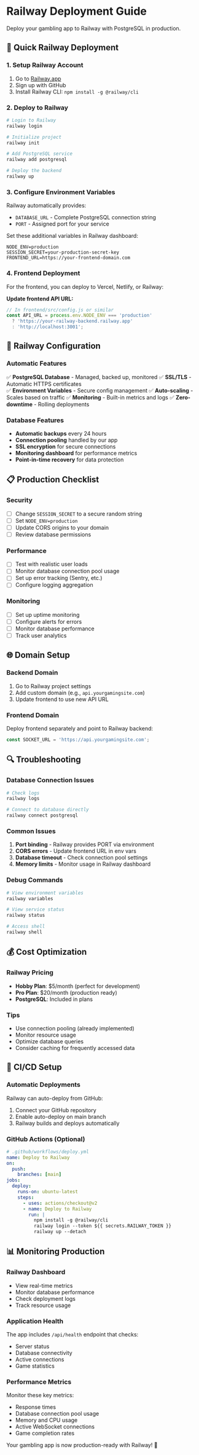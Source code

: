 # Railway Deployment Guide

Deploy your gambling app to Railway with PostgreSQL in production.

## 🚀 Quick Railway Deployment

### 1. Setup Railway Account
1. Go to [Railway.app](https://railway.app)
2. Sign up with GitHub
3. Install Railway CLI: `npm install -g @railway/cli`

### 2. Deploy to Railway

```bash
# Login to Railway
railway login

# Initialize project
railway init

# Add PostgreSQL service
railway add postgresql

# Deploy the backend
railway up
```

### 3. Configure Environment Variables

Railway automatically provides:
- `DATABASE_URL` - Complete PostgreSQL connection string
- `PORT` - Assigned port for your service

Set these additional variables in Railway dashboard:

```env
NODE_ENV=production
SESSION_SECRET=your-production-secret-key
FRONTEND_URL=https://your-frontend-domain.com
```

### 4. Frontend Deployment

For the frontend, you can deploy to Vercel, Netlify, or Railway:

**Update frontend API URL:**
```javascript
// In frontend/src/config.js or similar
const API_URL = process.env.NODE_ENV === 'production' 
  ? 'https://your-railway-backend.railway.app'
  : 'http://localhost:3001';
```

## 🔧 Railway Configuration

### Automatic Features
✅ **PostgreSQL Database** - Managed, backed up, monitored
✅ **SSL/TLS** - Automatic HTTPS certificates  
✅ **Environment Variables** - Secure config management
✅ **Auto-scaling** - Scales based on traffic
✅ **Monitoring** - Built-in metrics and logs
✅ **Zero-downtime** - Rolling deployments

### Database Features
- **Automatic backups** every 24 hours
- **Connection pooling** handled by our app
- **SSL encryption** for secure connections
- **Monitoring dashboard** for performance metrics
- **Point-in-time recovery** for data protection

## 📋 Production Checklist

### Security
- [ ] Change `SESSION_SECRET` to a secure random string
- [ ] Set `NODE_ENV=production`
- [ ] Update CORS origins to your domain
- [ ] Review database permissions

### Performance  
- [ ] Test with realistic user loads
- [ ] Monitor database connection pool usage
- [ ] Set up error tracking (Sentry, etc.)
- [ ] Configure logging aggregation

### Monitoring
- [ ] Set up uptime monitoring
- [ ] Configure alerts for errors
- [ ] Monitor database performance
- [ ] Track user analytics

## 🌐 Domain Setup

### Backend Domain
1. Go to Railway project settings
2. Add custom domain (e.g., `api.yourgamingsite.com`)
3. Update frontend to use new API URL

### Frontend Domain
Deploy frontend separately and point to Railway backend:
```javascript
const SOCKET_URL = 'https://api.yourgamingsite.com';
```

## 🔍 Troubleshooting

### Database Connection Issues
```bash
# Check logs
railway logs

# Connect to database directly
railway connect postgresql
```

### Common Issues
1. **Port binding** - Railway provides PORT via environment
2. **CORS errors** - Update frontend URL in env vars  
3. **Database timeout** - Check connection pool settings
4. **Memory limits** - Monitor usage in Railway dashboard

### Debug Commands
```bash
# View environment variables
railway variables

# View service status
railway status

# Access shell
railway shell
```

## 💰 Cost Optimization

### Railway Pricing
- **Hobby Plan**: $5/month (perfect for development)
- **Pro Plan**: $20/month (production ready)
- **PostgreSQL**: Included in plans

### Tips
- Use connection pooling (already implemented)
- Monitor resource usage
- Optimize database queries
- Consider caching for frequently accessed data

## 🔄 CI/CD Setup

### Automatic Deployments
Railway can auto-deploy from GitHub:

1. Connect your GitHub repository
2. Enable auto-deploy on main branch
3. Railway builds and deploys automatically

### GitHub Actions (Optional)
```yaml
# .github/workflows/deploy.yml
name: Deploy to Railway
on:
  push:
    branches: [main]
jobs:
  deploy:
    runs-on: ubuntu-latest
    steps:
      - uses: actions/checkout@v2
      - name: Deploy to Railway
        run: |
          npm install -g @railway/cli
          railway login --token ${{ secrets.RAILWAY_TOKEN }}
          railway up --detach
```

## 📊 Monitoring Production

### Railway Dashboard
- View real-time metrics
- Monitor database performance  
- Check deployment logs
- Track resource usage

### Application Health
The app includes `/api/health` endpoint that checks:
- Server status
- Database connectivity
- Active connections
- Game statistics

### Performance Metrics
Monitor these key metrics:
- Response times
- Database connection pool usage
- Memory and CPU usage
- Active WebSocket connections
- Game completion rates

Your gambling app is now production-ready with Railway! 🎰